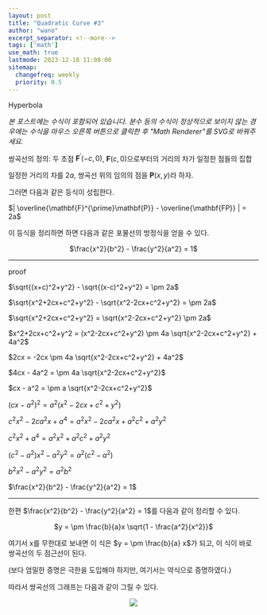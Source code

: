 ```yaml
---
layout: post
title: "Quadratic Curve #3"
author: "wano"
excerpt_separator: <!--more-->
tags: ['math']
use_math: true
lastmode: 2023-12-18 11:00:00
sitemap:
  changefreq: weekly
  priority: 0.5
---
```


Hyperbola <!--more-->

*본 포스트에는 수식이 포함되어 있습니다. 분수 등의 수식이 정상적으로 보이지 않는 경우에는 수식을 마우스 오른쪽 버튼으로 클릭한 후 "Math Renderer"를 SVG로 바꿔주세요.*

쌍곡선의 정의: 두 초점 $\mathbf{F}^{\prime}(-c,0)$, $\mathbf{F}(c,0)$으로부터의 거리의 차가 일정한 점들의 집합

일정한 거리의 차를 $2a$, 쌍곡선 위의 임의의 점을 $\mathbf{P}(x,y)$라 하자.

그러면 다음과 같은 등식이 성립한다.

$| \overline{\mathbf{F}^{\prime}\mathbf{P}} - \overline{\mathbf{FP}} | = 2a$

이 등식을 정리하면 하면 다음과 같은 포물선의 방정식을 얻을 수 있다.

<p style="text-align: center;">$\frac{x^2}{b^2} - \frac{y^2}{a^2} = 1$</p>

---
proof

$\sqrt{(x+c)^2+y^2} - \sqrt{(x-c)^2+y^2} = \pm 2a$

$\sqrt{x^2+2cx+c^2+y^2} - \sqrt{x^2-2cx+c^2+y^2} = \pm 2a$

$\sqrt{x^2+2cx+c^2+y^2} = \sqrt{x^2-2cx+c^2+y^2} \pm 2a$

$x^2+2cx+c^2+y^2 = (x^2-2cx+c^2+y^2) \pm 4a \sqrt{x^2-2cx+c^2+y^2} + 4a^2$

$2cx = -2cx \pm 4a \sqrt{x^2-2cx+c^2+y^2} + 4a^2$

$4cx - 4a^2 = \pm 4a \sqrt{x^2-2cx+c^2+y^2}$

$cx - a^2 = \pm a \sqrt{x^2-2cx+c^2+y^2}$

$(cx - a^2)^2 = a^2 (x^2-2cx+c^2+y^2)$

$c^2x^2 - 2ca^2x + a^4 = a^2x^2 - 2ca^2x + a^2c^2 + a^2y^2$

$c^2x^2 + a^4 = a^2x^2 + a^2c^2 + a^2y^2$

$(c^2-a^2)x^2 - a^2y^2 = a^2(c^2 - a^2)$

$b^2x^2 - a^2y^2 = a^2b^2$

$\frac{x^2}{b^2} - \frac{y^2}{a^2} = 1$

---

한편 $\frac{x^2}{b^2} - \frac{y^2}{a^2} = 1$를 다음과 같이 정리할 수 있다.

<p style="text-align: center;">$y = \pm \frac{b}{a}x \sqrt{1 - \frac{a^2}{x^2}}$</p>

여기서 x를 무한대로 보내면 이 식은 $y = \pm \frac{b}{a} x$가 되고, 이 식이 바로 쌍곡선의 두 점근선이 된다.

(보다 엄밀한 증명은 극한을 도입해야 하지만, 여기서는 약식으로 증명하였다.)

따라서 쌍곡선의 그래프는 다음과 같이 그릴 수 있다.

<center><img src="https://cgvfxmath.github.io/assets/img/hyperbola_graph.jpg"></center>
